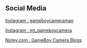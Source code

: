 ## Social Media

[Instagram : gameboycameraman](https://www.instagram.com/gameboycameraman/)

[Instagram : mt_gameboycamera](https://www.instagram.com/mr_gameboycamera/)

[Notey.com : GameBoy Camera Blogs](http://www.notey.com/blogs/game-boy-camera)
